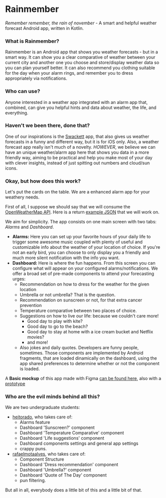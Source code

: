 # Rainmember
*Remember remember, the rain of november* - A smart and helpful weather forecast Android app, written in Kotlin.

### What is Rainmember?
Rainmember is an Android app that shows you weather forecasts - but in a smart way. It can show you a clear comparative of weather between your current city and another one you choose and store/display weather data so you can plan yourself better. It can also recommend you clothing suitable for the day when your alarm rings, and remember you to dress appropriately via notifications.

### Who can use?
Anyone interested in a weather app integrated with an alarm app that, combined, can give you helpful hints and data about weather, the life, and everything.

### Haven't we been there, done that?
One of our inspirations is the [Swackett](https://sweaterjacketorcoat.com/apps/) app, that also gives us weather forecasts in a funny and different way, but it is for iOS only. Also, a weather forecast app really isn't much of a novelty. _HOWEVER_, we believe we can have an unique weather/alarm app here that shows you data in a more friendly way, aiming to be practical and help you make most of your day with clever insights, instead of just spitting out numbers and cloud/sun icons.

### Okay, but how does this work?
Let's put the cards on the table. We are a enhanced alarm app for your weathery needs.

First of all, I suppose we should say that we will consume the [OpenWeatherMap API](https://openweathermap.org/). Here is a return [example JSON](https://samples.openweathermap.org/data/2.5/forecast?lat=35&lon=139&appid=b6907d289e10d714a6e88b30761fae22) that we will work on.

We aim for simplicity. The app consists on one main screen with two tabs: *Alarms*  and *Dashboard*.

* **Alarms:** Here you can set up your favorite hours of your daily life to trigger some awesome music coupled with plenty of useful and customizable info about the weather of your location of choice. If you're not an early bird, you can choose to only display you a friendly and much more silent notification with the info you want.
* **Dashboard:** Here is where the fun happens. From this screen you can configure what will appear on your configured alarms/notifications. We offer a broad set of pre-made components to attend your forecasting urges:
  - Recommendation on how to dress for the weather for the given location
  - Umbrella or not umbrella? That is the question.
  - Recommendation on sunscreen or not, for that extra cancer prevention
  - Temperature comparative between two places of choice.
  - Suggestions on how to live our life: because we couldn't care more!
    - Good day to play with kite?
    - Good day to go to the beach?
    - Good day to stay at home with a ice cream bucket and Netflix movies?
    - and more!
   - Also jokes and daily quotes. Developers are funny people, sometimes. 
   Those components are implemented by Android fragments, that are loaded dinamically on the dashboard, using the app shared preferences to determine whether or not the component is loaded.
   
A **Basic mockup** of this app made with Figma [can be found here](https://www.figma.com/file/5KFdTomAKWkmaHEiahPYmx/Rainmember?node-id=0%3A1), also with a [prototype](https://www.figma.com/proto/5KFdTomAKWkmaHEiahPYmx/Rainmember?node-id=1%3A6&scaling=scale-down)

### Who are the evil minds behind all this?
We are two undergraduate students:
  - [heitorado](https://github.com/heitorado), who takes care of:
    - Alarms feature
    - Dashboard 'Sunscreen?' component
    - Dashboard 'Temperature Comparative' component
    - Dashboard 'Life suggestions' component
    - Dashboard components settings and general app settings
    - crappy puns.
  - [rafaelmotaalves](https://github.com/rafaelmotaalves), who takes care of:
    - Component Structure
    - Dashboard 'Dress recommendation' component
    - Dashboard 'Umbrella?' component
    - Dashboard 'Quote of The Day' component
    - pun filtering.

But all in all, everybody does a little bit of this and a little bit of that.
